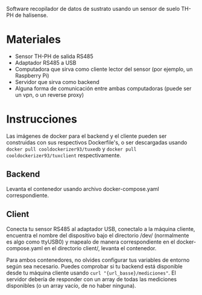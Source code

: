 Software recopilador de datos de sustrato usando un sensor de suelo TH-PH de halisense. 

# Materiales

* Sensor TH-PH de salida RS485
* Adaptador RS485 a USB
* Computadora que sirva como cliente lector del sensor (por ejemplo, un Raspberry Pi)
* Servidor que sirva como backend
* Alguna forma de comunicación entre ambas computadoras (puede ser un vpn, o un reverse proxy)

# Instrucciones

Las imágenes de docker para el backend y el cliente pueden ser construidas con sus respectivos Dockerfile's, o ser descargadas usando
`docker pull cooldockerizer93/tuxedb` y `docker pull cooldockerizer93/tuxclient` respectivamente.

## Backend

Levanta el contenedor usando archivo docker-compose.yaml correspondiente.

## Client

Conecta tu sensor RS485 al adaptador USB, conectalo a la máquina cliente, encuentra el nombre del dispositivo bajo el directorio /dev/ (normalmente es algo como ttyUSB0) y mapealo de manera correspondiente en el docker-compose.yaml en el directorio client/, levanta el contenedor. 

Para ambos contenedores, no olvides configurar tus variables de entorno según sea necesario. Puedes comprobar si tu backend está disponible desde tu máquina cliente usando `curl "{url_basse}/mediciones"`. El servidor debería de responder con un array de todas las mediciones disponibles (o un array vacío, de no haber ninguna).

